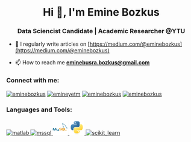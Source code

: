 <h1 align="center">Hi 👋, I'm Emine Bozkus</h1>
<h3 align="center">Data Sciencist Candidate | Academic Researcher @YTU </h3>

- 📝 I regularly write articles on [https://medium.com/@eminebozkus](https://medium.com/@eminebozkus)

- 📫 How to reach me **eminebusra.bozkus@gmail.com**

<h3 align="left">Connect with me:</h3>
<p align="left">
<a href="https://linkedin.com/in/eminebozkus" target="blank"><img align="center" src="https://raw.githubusercontent.com/rahuldkjain/github-profile-readme-generator/master/src/images/icons/Social/linked-in-alt.svg" alt="eminebozkus" height="30" width="40" /></a>
<a href="https://kaggle.com/emineyetm" target="blank"><img align="center" src="https://raw.githubusercontent.com/rahuldkjain/github-profile-readme-generator/master/src/images/icons/Social/kaggle.svg" alt="emineyetm" height="30" width="40" /></a>
<a href="https://medium.com/eminebozkus" target="blank"><img align="center" src="https://raw.githubusercontent.com/rahuldkjain/github-profile-readme-generator/master/src/images/icons/Social/medium.svg" alt="eminebozkus" height="30" width="40" /></a>
<a href="https://www.hackerrank.com/eminebozkus" target="blank"><img align="center" src="https://raw.githubusercontent.com/rahuldkjain/github-profile-readme-generator/master/src/images/icons/Social/hackerrank.svg" alt="eminebozkus" height="30" width="40" /></a>
</p>

<h3 align="left">Languages and Tools:</h3>
<p align="left"> <a href="https://www.mathworks.com/" target="_blank" rel="noreferrer"> <img src="https://upload.wikimedia.org/wikipedia/commons/2/21/Matlab_Logo.png" alt="matlab" width="40" height="40"/> </a> <a href="https://www.microsoft.com/en-us/sql-server" target="_blank" rel="noreferrer"> <img src="https://www.svgrepo.com/show/303229/microsoft-sql-server-logo.svg" alt="mssql" width="40" height="40"/> </a> <a href="https://www.mysql.com/" target="_blank" rel="noreferrer"> <img src="https://raw.githubusercontent.com/devicons/devicon/master/icons/mysql/mysql-original-wordmark.svg" alt="mysql" width="40" height="40"/> </a> <a href="https://www.python.org" target="_blank" rel="noreferrer"> <img src="https://raw.githubusercontent.com/devicons/devicon/master/icons/python/python-original.svg" alt="python" width="40" height="40"/> </a> <a href="https://scikit-learn.org/" target="_blank" rel="noreferrer"> <img src="https://upload.wikimedia.org/wikipedia/commons/0/05/Scikit_learn_logo_small.svg" alt="scikit_learn" width="40" height="40"/> </a> </p>
